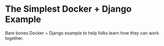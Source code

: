 # The Simplest Docker + Django Example

Bare bones Docker + Django example to help folks learn how they can work together.
